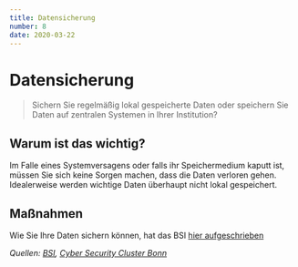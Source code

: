 ```yaml
---
title: Datensicherung
number: 8
date: 2020-03-22
---
```


# Datensicherung

> Sichern Sie regelmäßig lokal gespeicherte Daten oder speichern Sie Daten auf zentralen Systemen in Ihrer Institution?

## Warum ist das wichtig? 
Im Falle eines Systemversagens oder falls ihr Speichermedium kaputt ist, müssen Sie sich keine Sorgen machen, dass die Daten verloren gehen. Idealerweise werden wichtige Daten überhaupt nicht lokal gespeichert.

## Maßnahmen 
Wie Sie Ihre Daten sichern können, hat das BSI <a href="https://www.bsi-fuer-buerger.de/BSIFB/DE/Empfehlungen/Datensicherung/datensicherung_node.html" target="_blank"> hier aufgeschrieben </a>

*Quellen: <a href="https://www.bsi.bund.de/SharedDocs/Downloads/DE/BSI/Cyber-Sicherheit/Themen/empfehlung_home_office.html" target="_blank">BSI</a>, <a href="https://cyber-security-cluster.eu/de/aktuelles/sicher-home-office.html" target="_blank">Cyber Security Cluster Bonn</a>*
